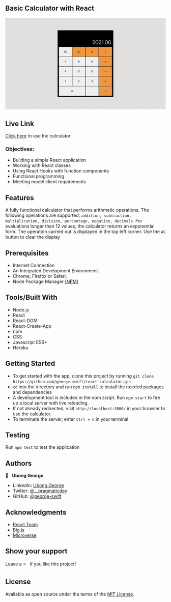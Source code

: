 ## Basic Calculator with React
![](./calculator.png)

## Live Link
[Click here](https://basic-calculator-react.herokuapp.com/) to use the calculator
### Objectives:
- Building a simple React application
- Working with React classes
- Using React Hooks with function components
- Functional programming
- Meeting model client requirements

## Features
A fully functional calculator that performs arithmetic operations. The following operations are supported: `addition, subtraction, multiplication, division, percentage, negation, decimals`. For evaluations longer than 12 values, the calculator returns an exponential form. The operation carried out is displayed in the top left corner. Use the `AC` button to clear the display

## Prerequisites
- Internet Connection
- An Integrated Development Environment
- Chrome, Firefox or Safari.
- Node Package Manager [(NPM)](https://docs.npmjs.com/about-npm)

## Tools/Built With
- Node.js
- React
- React-DOM
- React-Create-App
- npm
- CSS
- Javascript ES6+
- Heroku

## Getting Started
- To get started with the app, clone this project by running `git clone https://github.com/george-swift/react-calculator.git`
- `cd` into the directory and run `npm install` to install the needed packages and dependencies
- A development tool is included in the npm script. Run `npm start` to fire up a local server with live reloading.
- If not already redirected, visit `http://localhost:3000/` in your browser to use the calculator.
- To terminate the server, enter `Ctrl + C` in your terminal

## Testing
Run `npm test` to test the application
## Authors

👤 &nbsp; **Ubong George**
- LinkedIn: [Ubong George](https://www.linkedin.com/in/ubong-itok)
- Twitter: [@\_\_pragmaticdev](https://twitter.com/__pragmaticdev)
- GitHub: [@george-swift](https://github.com/george-swift)

## Acknowledgments

- [React Team](https://reactjs.org/)
- [Big.js](http://mikemcl.github.io/big.js/#)
- [Microverse](https://www.microverse.org)

## Show your support

Leave a :star:️ &nbsp; if you like this project!

## License

Available as open source under the terms of the [MIT License](https://opensource.org/licenses/MIT).